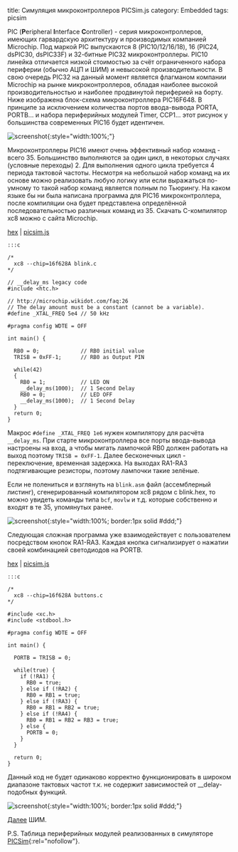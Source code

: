 title:  Симуляция микроконтроллеров PICSim.js
category: Embedded 
tags: picsim

PIC (**P**eripheral **I**nterface **C**ontroller) - серия микроконтроллеров, имеющих гарвардскую архитектуру и производимых компанией Microchip. Под маркой PIC выпускаются 8 (PIC10/12/16/18), 16 (PIC24, dsPIC30, dsPIC33F) и 32-битные PIC32 микроконтроллеры. PIC10 линейка отличается низкой стоимостью за счёт ограниченного набора периферии (обычно АЦП и ШИМ) и невысокой производительности. В свою очередь PIC32 на данный момент является флагманом компании Microchip на рынке микроконтроллеров, обладая наиболее высокой производительностью и наиболее продвинутой периферией на борту. Ниже изображена блок-схема микроконтроллера PIC16F648. В принципе за исключением количества портов ввода-вывода PORTA, PORTB... и набора периферийных модулей Timer, CCP1... этот рисунок у большинства современных PIC16 будет идентичен.

![screenshot]({attach}PIC16F648.svg){:style="width:100%;"}

Микроконтроллеры PIC16 имеют очень эффективный набор команд - всего 35. Большинство выполняются за один цикл, в некоторых случаях (условные переходы) 2. Для выполнения одного цикла требуется 4 периода тактовой частоты. Несмотря на небольшой набор команд на их основе можно реализовать любую логику или если выражаться по-умному то такой набор команд является полным по Тьюрингу. На каком языке бы ни была написана программа для PIC16 микроконтроллера, после компиляции она будет представлена определённой последовательностью различных команд из 35. Скачать C-компилятор xc8 можно c сайта Microchip.

[hex]({attach}blink.hex) | [picsim.js](http://mazko.github.io/picsim.js/91b059197905b07da98f64848ac9d4f1)

    :::c

    /*
      xc8 --chip=16f628A blink.c
    */

    // __delay_ms legacy code
    #include <htc.h>

    // http://microchip.wikidot.com/faq:26
    // The delay amount must be a constant (cannot be a variable).
    #define _XTAL_FREQ 5e4 // 50 kHz

    #pragma config WDTE = OFF

    int main() {

      RB0 = 0;             // RB0 initial value
      TRISB = 0xFF-1;      // RB0 as Output PIN

      while(42)
      {
        RB0 = 1;           // LED ON
        __delay_ms(1000);  // 1 Second Delay
        RB0 = 0;           // LED OFF
        __delay_ms(1000);  // 1 Second Delay
      }
      return 0;
    }

Макрос ```#define _XTAL_FREQ 1e6``` нужен компилятору для расчёта ```__delay_ms```. При старте микроконтроллера все порты ввода-вывода настроены на вход, а чтобы мигать лампочкой RB0 должен работать на выход поэтому ```TRISB = 0xFF-1```. Далее бесконечных цикл - переключение, временная задержка. На выходах RA1-RA3 подтягивающие резисторы, поэтому лампочки такие зелёные.

Если не полениться и взглянуть на ```blink.asm``` файл (ассемблерный листинг), сгенерированный компилятором xc8 рядом с blink.hex, то можно увидеть команды типа ```bcf```, ```movlw``` и т.д. которые собственно и входят в те 35, упомянутых ранее.

[comment]: <> (byzanz-record --x=240 --y=100 -w 950 --delay 5 -d 3 ui.flv)
[comment]: <> (ffmpeg -i ui.flv -pix_fmt rgb24 -r 10 "frames/frame-%05d.png")
[comment]: <> (convert -monitor -limit memory 1024MiB -limit map 2048MiB -layers removeDups -layers Optimize -delay 10 -loop 0 "frames/*.png" ui.gif)

![screenshot]({attach}ui.gif){:style="width:100%; border:1px solid #ddd;"}

Следующая сложная программа уже взаимодействует с пользователем посредством кнопок RA1-RA3. Каждая кнопка сигнализирует о нажатии своей комбинацией светодиодов на PORTB.

[hex]({attach}buttons.hex) | [picsim.js](http://mazko.github.io/picsim.js/651d7b511656cac141c52941dffeb5a3)

    :::c

    /*
      xc8 --chip=16f628A buttons.c
    */

    #include <xc.h>
    #include <stdbool.h>

    #pragma config WDTE = OFF

    int main() {

      PORTB = TRISB = 0;

      while(true) {
        if (!RA1) {
          RB0 = true;
        } else if (!RA2) {
          RB0 = RB1 = true;
        } else if (!RA3) {
          RB0 = RB1 = RB2 = true;
        } else if (!RA4) {
          RB0 = RB1 = RB2 = RB3 = true;
        } else {
          PORTB = 0;
        }
      }

      return 0;
    }

Данный код не будет одинаково корректно функционировать в широком диапазоне тактовых частот т.к. не содержит зависимостей от __delay-подобных функций.

[comment]: <> (byzanz-record -c --x=240 --y=100 -w 950 --delay 3 -d 15 ui.flv)
[comment]: <> (ffmpeg -i ui.flv -pix_fmt rgb24 -r 10 "frames/frame-%05d.png")
[comment]: <> (convert -monitor -limit memory 1024MiB -limit map 2048MiB -layers removeDups -layers Optimize -delay 10 -loop 0 "frames/*.png" ui.gif)

![screenshot]({attach}ui-b.gif){:style="width:100%; border:1px solid #ddd;"}

[Далее]({filename}../2017-01-14-pwm/2017-01-14-pwm.md) ШИМ.

P.S. Таблица периферийных модулей реализованных в симуляторе [PICSim](https://github.com/lcgamboa/picsim){:rel="nofollow"}.